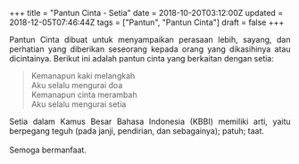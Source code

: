 +++
title = "Pantun Cinta - Setia"
date = 2018-10-20T03:12:00Z
updated = 2018-12-05T07:46:44Z
tags = ["Pantun", "Pantun Cinta"]
draft = false
+++

<div dir="ltr" style="text-align: left;" trbidi="on"><div style="text-align: justify;">Pantun Cinta dibuat untuk menyampaikan perasaan lebih, sayang, dan perhatian yang diberikan seseorang kepada orang yang dikasihinya atau dicintainya. Berikut ini adalah pantun cinta yang berkaitan dengan setia:</div><blockquote class="tr_bq">Kemanapun kaki melangkah<br />Aku selalu mengurai doa<br />Kemanapun cinta merambah<br />Aku selalu mengurai setia</blockquote><div style="text-align: justify;">Setia dalam Kamus Besar Bahasa Indonesia (KBBI) memiliki arti, yaitu berpegang teguh (pada janji, pendirian, dan sebagainya); patuh; taat.</div><div style="text-align: justify;"><br /></div><div style="text-align: justify;">Semoga bermanfaat.</div></div>
